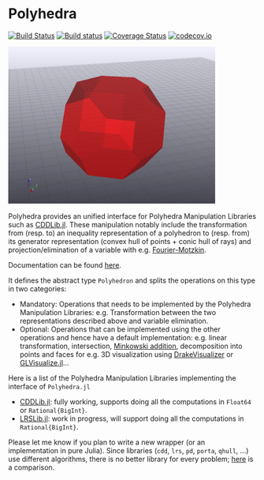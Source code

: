 # Polyhedra

[![Build Status](https://travis-ci.org/blegat/Polyhedra.jl.svg?branch=master)](https://travis-ci.org/blegat/Polyhedra.jl)
[![Build status](https://ci.appveyor.com/api/projects/status/q8shfbgt5jcv2g20/branch/master?svg=true)](https://ci.appveyor.com/project/blegat/polyhedra-jl/branch/master)
[![Coverage Status](https://coveralls.io/repos/github/blegat/Polyhedra.jl/badge.svg?branch=master)](https://coveralls.io/github/blegat/Polyhedra.jl?branch=master)
[![codecov.io](http://codecov.io/github/blegat/Polyhedra.jl/coverage.svg?branch=master)](http://codecov.io/github/blegat/Polyhedra.jl?branch=master)

[<img src="permutahedron.png" width="420">](https://github.com/blegat/Polyhedra.jl/tree/master/examples/drakeperm.jl)

Polyhedra provides an unified interface for Polyhedra Manipulation Libraries such as [CDDLib.jl](https://github.com/blegat/CDDLib.jl).
These manipulation notably include the transformation from (resp. to) an inequality representation of a polyhedron to (resp. from) its generator representation (convex hull of points + conic hull of rays) and projection/elimination of a variable with e.g. [Fourier-Motzkin](https://en.wikipedia.org/wiki/Fourier%E2%80%93Motzkin_elimination).

Documentation can be found [here](http://polyhedra.readthedocs.org/).

It defines the abstract type `Polyhedron` and splits the operations on this type in two categories:

* Mandatory: Operations that needs to be implemented by the Polyhedra Manipulation Libraries: e.g. Transformation between the two representations described above and variable elimination.
* Optional: Operations that can be implemented using the other operations and hence have a default implementation: e.g. linear transformation, intersection, [Minkowski addition](https://en.wikipedia.org/wiki/Minkowski_addition), decomposition into points and faces for e.g. 3D visualization using [DrakeVisualizer](https://github.com/rdeits/DrakeVisualizer.jl) or [GLVisualize.jl](https://github.com/JuliaGL/GLVisualize.jl)...

Here is a list of the Polyhedra Manipulation Libraries implementing the interface of `Polyhedra.jl`

* [CDDLib.jl](https://github.com/blegat/CDDLib.jl): fully working, supports doing all the computations in `Float64` or `Rational{BigInt}`.
* [LRSLib.jl](https://github.com/blegat/LRSLib.jl): work in progress, will support doing all the computations in `Rational{BigInt}`.

Please let me know if you plan to write a new wrapper (or an implementation in pure Julia).
Since libraries (`cdd`, `lrs`, `pd`, `porta`, `qhull`, ...) use different algorithms, there is no better library for every problem; [here](http://cgm.cs.mcgill.ca/~avis/doc/avis/ABS96a.ps) is a comparison.

